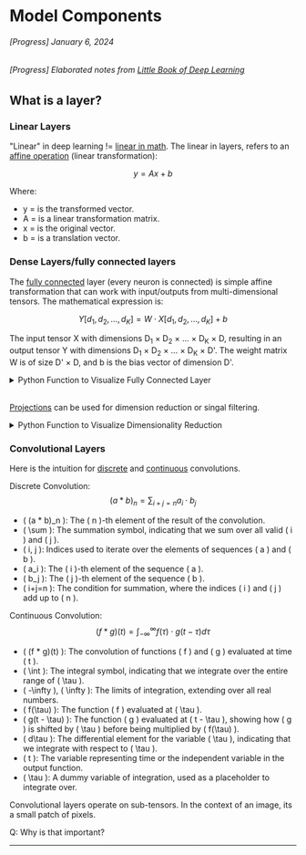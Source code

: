 # Model Components

###### [Progress] January 6, 2024
###### [Progress] Elaborated notes from [Little Book of Deep Learning ](https://fleuret.org/public/lbdl.pdf?fbclid=IwAR3jmeQf1k6Q6Qbp6fDmEtklfqo3XMNrHSoIE_2m8By8cpF2sPZjghuq-Zg)

## What is a layer?
### Linear Layers
"Linear" in deep learning != [linear in math](https://en.wikipedia.org/wiki/Linearity#:~:text=In%20mathematics%2C%20a%20linear%20map,(x)%20for%20all%20%CE%B1.). The linear in layers, refers to an [affine operation](https://youtu.be/E3Phj6J287o?si=YW0ya5B9iY3OtiQb) (linear transformation): 

$$ y = Ax + b $$

Where: 
- y = is the transformed vector.
- A = is a linear transformation matrix.
- x = is the original vector.
- b = is a translation vector.

### Dense Layers/fully connected layers
The [fully connected](https://www.youtube.com/watch?v=Tsvxx-GGlTg) layer (every neuron is connected) is simple affine transformation that can work with input/outputs from multi-dimensional tensors. The mathematical expression is:

$$ Y[d_1, d_2, \ldots, d_K] = W \cdot X[d_1, d_2, \ldots, d_K] + b $$

The input tensor X with dimensions D<sub>1</sub> × D<sub>2</sub> × … × D<sub>K</sub> × D, resulting in an output tensor Y with dimensions D<sub>1</sub> × D<sub>2</sub> × … × D<sub>K</sub> × D'. The weight matrix W is of size D' × D, and b is the bias vector of dimension D'.

<details>
  <summary>Python Function to Visualize Fully Connected Layer</summary>

```python
import numpy as np
import matplotlib.pyplot as plt
import seaborn as sns

def visualize_affine_transformation(input_dims, output_dim):
    """
    Visualize the affine transformation performed by a fully connected layer.

    :param input_dims: Dimensions of the input tensor (excluding the last dimension).
    :param output_dim: Dimension of the output tensor's last dimension.
    """
    # Generate a random input tensor with the specified dimensions
    input_tensor = np.random.randn(*input_dims)

    # Initialize the weight matrix and bias vector
    W = np.random.randn(output_dim, input_dims[-1])
    b = np.random.randn(output_dim)

    # Applying affine transformation for each vector in the input tensor
    reshaped_input = input_tensor.reshape(-1, input_dims[-1])  # Flatten input except for the last dimension
    transformed = np.dot(reshaped_input, W.T) + b  # Apply affine transformation
    output_tensor = transformed.reshape(*input_dims[:-1], output_dim)  # Reshape to the output tensor

    # Visualization
    plt.figure(figsize=(12, 6))

    # Visualizing the input tensor
    plt.subplot(1, 2, 1)
    plt.imshow(input_tensor.reshape(-1, input_dims[-1]), aspect='auto', cmap='viridis')
    plt.colorbar()
    plt.title("Input Tensor")

    # Visualizing the output tensor
    plt.subplot(1, 2, 2)
    plt.imshow(output_tensor.reshape(-1, output_dim), aspect='auto', cmap='viridis')
    plt.colorbar()
    plt.title("Output Tensor (After Affine Transformation)")

    plt.show()

# Example usage: visualizing a 2D input tensor transforming to a different dimension
visualize_affine_transformation(input_dims=(10, 20), output_dim=5)
```
<img src="image-1.png" alt="Alt text" width="500"/>  
</details>
</br>

[Projections](https://www.cuemath.com/geometry/projection-vector/) can be used for dimension reduction or singal filtering.
<details>
  <summary>Python Function to Visualize Dimensionality Reduction</summary>

```python
import numpy as np
import matplotlib.pyplot as plt
import seaborn as sns

from mpl_toolkits.mplot3d import Axes3D

def visualize_before_after_pca(data, n_components=2):
    """
    Visualize the data before and after applying PCA for dimensionality reduction.

    :param data: The input data as a 2D numpy array.
    :param n_components: The number of dimensions to reduce the data to.
    """
    # Apply PCA for dimensionality reduction
    pca = PCA(n_components=n_components)
    reduced_data = pca.fit_transform(data)

    # Visualization
    fig = plt.figure(figsize=(15, 6))

    # Before PCA: Plotting the original data in 3D
    ax1 = fig.add_subplot(1, 2, 1, projection='3d')
    ax1.scatter(data[:, 0], data[:, 1], data[:, 2], alpha=0.7, color='blue')
    ax1.set_title("Original Data (3D)")
    ax1.set_xlabel('Feature 1')
    ax1.set_ylabel('Feature 2')
    ax1.set_zlabel('Feature 3')

    # After PCA: Plotting the reduced data in 2D
    ax2 = fig.add_subplot(1, 2, 2)
    ax2.scatter(reduced_data[:, 0], reduced_data[:, 1], alpha=0.7, color='red')
    ax2.set_title("Data after PCA (2D)")
    ax2.set_xlabel('Principal Component 1')
    ax2.set_ylabel('Principal Component 2')

    plt.show()

# Generate a smaller synthetic dataset for clear visualization
np.random.seed(0)
X_small = np.random.rand(30, 3)  # 30 samples with 3 features

# Visualize before and after PCA
visualize_before_after_pca(X_small, n_components=2)

```
<img src="image-2.png" alt="Alt text" width="500"/> 
</details>

### Convolutional Layers

Here is the intuition for [discrete](https://www.youtube.com/watch?v=KuXjwB4LzSA) and [continuous](https://www.youtube.com/watch?v=KuXjwB4LzSA) convolutions.

Discrete Convolution:
$$ (a * b)_n = \sum_{i+j=n} a_i \cdot b_j $$
- \( (a * b)_n \): The \( n \)-th element of the result of the convolution.
- \( \sum \): The summation symbol, indicating that we sum over all valid \( i \) and \( j \).
- \( i, j \): Indices used to iterate over the elements of sequences \( a \) and \( b \).
- \( a_i \): The \( i \)-th element of the sequence \( a \).
- \( b_j \): The \( j \)-th element of the sequence \( b \).
- \( i+j=n \): The condition for summation, where the indices \( i \) and \( j \) add up to \( n \).

Continuous Convolution:
$$ (f * g)(t) = \int_{-\infty}^{\infty} f(\tau) \cdot g(t - \tau) d\tau $$

- \( (f * g)(t) \): The convolution of functions \( f \) and \( g \) evaluated at time \( t \).
- \( \int \): The integral symbol, indicating that we integrate over the entire range of \( \tau \).
- \( -\infty \), \( \infty \): The limits of integration, extending over all real numbers.
- \( f(\tau) \): The function \( f \) evaluated at \( \tau \).
- \( g(t - \tau) \): The function \( g \) evaluated at \( t - \tau \), showing how \( g \) is shifted by \( \tau \) before being multiplied by \( f(\tau) \).
- \( d\tau \): The differential element for the variable \( \tau \), indicating that we integrate with respect to \( \tau \).
- \( t \): The variable representing time or the independent variable in the output function.
- \( \tau \): A dummy variable of integration, used as a placeholder to integrate over.



Convolutional layers operate on sub-tensors. In the context of an image, its a small patch of pixels.

Q: Why is that important?


<!--START OF FOOTER-->
<hr style="margin-top:9px;height:1px;border: 0;background-image: linear-gradient(to right, rgba(0, 0, 0, 0.0), rgba(0, 0, 0, 0.5),rgba(0, 0, 0, 0.0));">
<!--START OF ISSUE NAVIGATION LINKS-->
<!--START OF ISSUE NAVIGATION LINKS-->
<!--END OF FOOTER-->
